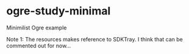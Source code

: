 ogre-study-minimal
==================

Minimilist Ogre example

Note 1: The resources makes reference to SDKTray. I think that can be commented out for now...

